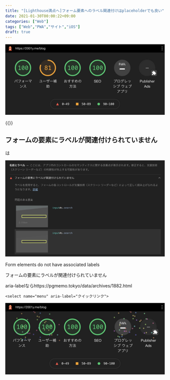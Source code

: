 ```yaml
---
title: "[Lighthouse満点へ]フォーム要素へのラベル関連付けはplaceholderでも良い"
date: 2021-01-30T00:00:22+09:00
categories: ["Web"]
tags: ["Web","PWA","サイト","iOS"]
draft: true
---
```




![](../../../images/lighthouse-placeholder-0.jpg)

{{<ad>}}

## フォームの要素にラベルが関連付けられていません

は

![フォームの要素にラベルが関連付けられていません](../../../images/lighthouse-placeholder-1.jpg)



Form elements do not have associated labels

フォームの要素にラベルが関連付けられていません







aria-labelならhttps://pgmemo.tokyo/data/archives/1882.html

```
<select name="menu" aria-label="クイックリンク">
```





![こんな祝福エフェクトあるんだ](../../../images/lighthouse.jpg)